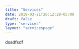 ```yaml
---
title: "Services"
date: 2019-03-21T20:12:28-05:00
draft: false
type: "services"
layout: "servicespage"
---
```

dssdfsdf

